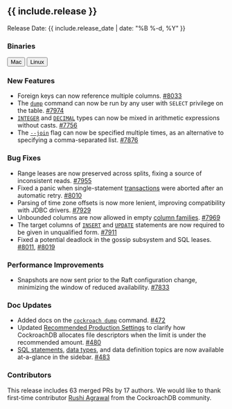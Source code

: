 <h2 id="{{ include.release | slugify }}">{{ include.release }}</h2>

Release Date: {{ include.release_date | date: "%B %-d, %Y" }}

<h3 id="beta-20160728-binaries">Binaries</h3>

<div id="os-tabs" class="clearfix">
    <a href="https://binaries.cockroachdb.com/cockroach-beta-20160728.darwin-10.9-amd64.tgz"><button id="mac" data-eventcategory="mac-binary-release-notes">Mac</button></a>
    <a href="https://binaries.cockroachdb.com/cockroach-beta-20160728.linux-amd64.tgz"><button id="linux" data-eventcategory="linux-binary-release-notes">Linux</button></a>
</div>

<h3 id="beta-20160728-new-features">New Features</h3>

- Foreign keys can now reference multiple columns. [#8033](https://github.com/cockroachdb/cockroach/pull/8033)
- The [`dump`](../v1.0/sql-dump.html) command can now be run by any user with `SELECT` privilege on the table. [#7974](https://github.com/cockroachdb/cockroach/pull/7974)
- [`INTEGER`](../v1.0/int.html) and [`DECIMAL`](../v1.0/decimal.html) types can now be mixed in arithmetic expressions without casts. [#7756](https://github.com/cockroachdb/cockroach/pull/7756)
- The [`--join`](../v1.0/start-a-node.html) flag can now be specified multiple times, as an alternative to specifying a comma-separated list. [#7876](https://github.com/cockroachdb/cockroach/pull/7876)

<h3 id="beta-20160728-bug-fixes">Bug Fixes</h3>

- Range leases are now preserved across splits, fixing a source of inconsistent reads. [#7955](https://github.com/cockroachdb/cockroach/pull/7955)
- Fixed a panic when single-statement [transactions](../v1.0/transactions.html) were aborted after an automatic retry. [#8010](https://github.com/cockroachdb/cockroach/pull/8010)
- Parsing of time zone offsets is now more lenient, improving compatibility with JDBC drivers. [#7929](https://github.com/cockroachdb/cockroach/pull/7929)
- Unbounded columns are now allowed in empty [column families](../v1.0/column-families.html). [#7969](https://github.com/cockroachdb/cockroach/pull/7969)
- The target columns of [`INSERT`](../v1.0/insert.html) and [`UPDATE`](../v1.0/update.html) statements are now required to be given in unqualified form. [#7911](https://github.com/cockroachdb/cockroach/pull/7911)
- Fixed a potential deadlock in the gossip subsystem and SQL leases. [#8011](https://github.com/cockroachdb/cockroach/pull/8011), [#8019](https://github.com/cockroachdb/cockroach/pull/8019)

<h3 id="beta-20160728-performance-improvements">Performance Improvements</h3>

- Snapshots are now sent prior to the Raft configuration change, minimizing the window of reduced availability. [#7833](https://github.com/cockroachdb/cockroach/pull/7833)

<h3 id="beta-20160728-doc-updates">Doc Updates</h3>

- Added docs on the [`cockroach dump`](../v1.0/sql-dump.html) command. [#472](https://github.com/cockroachdb/docs/pull/472)
- Updated [Recommended Production Settings](../v1.0/recommended-production-settings.html) to clarify how CockroachDB allocates file descriptors when the limit is under the recommended amount. [#480](https://github.com/cockroachdb/docs/pull/480)
- [SQL statements](../v1.0/sql-statements.html), [data types](../v1.0/data-types.html), and data definition topics are now available at-a-glance in the sidebar. [#483](https://github.com/cockroachdb/docs/pull/483)

<div class="release-note-contributors">

<h3 id="beta-20160728-contributors">Contributors</h3>

This release includes 63 merged PRs by 17 authors. We would like to thank first-time contributor [Rushi Agrawal](https://github.com/cockroachdb/cockroach/pull/7876) from the CockroachDB community.

</div>
